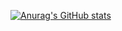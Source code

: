 [![Anurag's GitHub stats](https://github-readme-stats.vercel.app/api?username=999V)](https://github.com/999V/999V)

